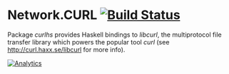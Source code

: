 # Network.CURL [![Build Status][travis.svg]][travis.htm]

[travis.svg]: https://travis-ci.org/kkardzis/curlhs.svg
[travis.htm]: https://travis-ci.org/kkardzis/curlhs

Package *curlhs* provides Haskell bindings to *libcurl*, the multiprotocol
file transfer library which powers the popular tool *curl*
(see http://curl.haxx.se/libcurl for more info).


[![Analytics][analytics.svg]][analytics.htm]

[analytics.svg]: https://ga-beacon.appspot.com/UA-53767359-1/curlhs/readme
[analytics.htm]: https://github.com/igrigorik/ga-beacon

